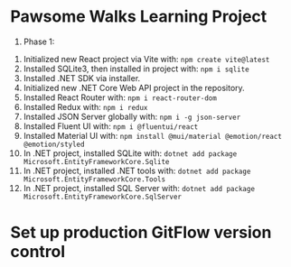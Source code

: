 # Pawsome Walks Learning Project

1. Phase 1:

1) Initialized new React project via Vite with: `npm create vite@latest`
2) Installed SQLite3, then installed in project with: `npm i sqlite`
3) Installed .NET SDK via installer.
4) Initialized new .NET Core Web API project in the repository.
5) Installed React Router with: `npm i react-router-dom`
6) Installed Redux with: `npm i redux`
7) Installed JSON Server globally with: `npm i -g json-server`
8) Installed Fluent UI with: `npm i @fluentui/react`
9) Installed Material UI with: `npm install @mui/material @emotion/react @emotion/styled`
10) In .NET project, installed SQLite with: `dotnet add package Microsoft.EntityFrameworkCore.Sqlite`
11) In .NET project, installed .NET tools with: `dotnet add package Microsoft.EntityFrameworkCore.Tools`
12) In .NET project, installed SQL Server with: `dotnet add package Microsoft.EntityFrameworkCore.SqlServer`

# Set up production GitFlow version control
